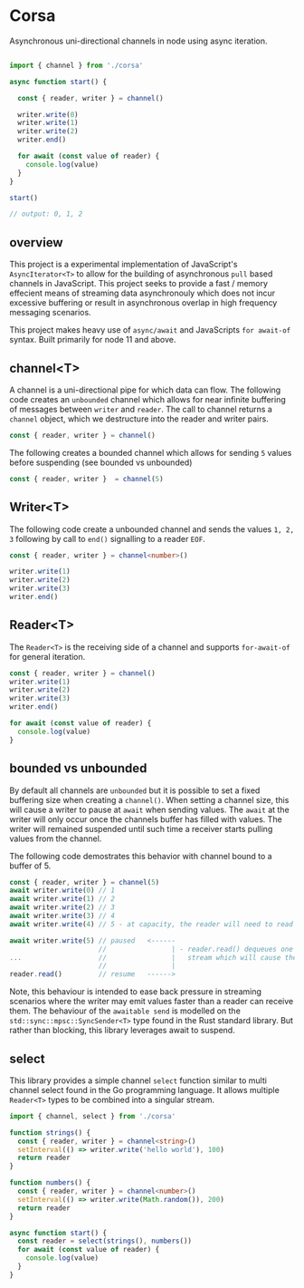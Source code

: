 # Corsa

Asynchronous uni-directional channels in node using async iteration.

```typescript

import { channel } from './corsa'

async function start() {

  const { reader, writer } = channel()

  writer.write(0)
  writer.write(1)
  writer.write(2)
  writer.end()

  for await (const value of reader) {
    console.log(value)
  }
}

start()

// output: 0, 1, 2

```

## overview

This project is a experimental implementation of JavaScript's `AsyncIterator<T>` to allow for the building of asynchronous `pull` based channels in JavaScript. This project seeks to provide a fast / memory effecient means of streaming data asynchronouly which does not incur excessive buffering or result in asynchronous overlap in high frequency messaging scenarios.

This project makes heavy use of `async/await` and JavaScripts `for await-of` syntax. Built primarily for node 11 and above.

## channel&lt;T&gt;

A channel is a uni-directional pipe for which data can flow. The following code creates an `unbounded` channel which allows for near infinite buffering of messages between `writer` and `reader`. The call to channel returns a `channel` object, which we destructure into the reader and writer pairs.

```typescript
const { reader, writer } = channel()
```
The following creates a bounded channel which allows for sending `5` values before suspending (see bounded vs unbounded)

```typescript
const { reader, writer }  = channel(5)
```

## Writer&lt;T&gt;

The following code create a unbounded channel and sends the values `1, 2, 3` following by call to `end()` signalling to a reader `EOF`.

```typescript
const { reader, writer } = channel<number>()

writer.write(1)
writer.write(2)
writer.write(3)
writer.end()

```

## Reader&lt;T&gt;

The `Reader<T>` is the receiving side of a channel and supports `for-await-of` for general iteration. 

```typescript
const { reader, writer } = channel()
writer.write(1)
writer.write(2)
writer.write(3)
writer.end()

for await (const value of reader) {
  console.log(value)
}

```

## bounded vs unbounded

By default all channels are `unbounded` but it is possible to set a fixed buffering size when creating a `channel()`. When setting a channel size, this will cause a writer to pause at `await` when sending values. The `await` at the writer will only occur once the channels buffer has filled with values. The writer will remained suspended until such time a receiver starts pulling values from the channel.

The following code demostrates this behavior with channel bound to a buffer of 5.

```typescript
const { reader, writer } = channel(5)
await writer.write(0) // 1
await writer.write(1) // 2
await writer.write(2) // 3
await writer.write(3) // 4
await writer.write(4) // 5 - at capacity, the reader will need to read something.

await writer.write(5) // paused   <------
                      //                | - reader.read() dequeues one element from the
...                   //                |   stream which will cause the writer to resume.
                      //                |  
reader.read()         // resume   ------>
```

Note, this behaviour is intended to ease back pressure in streaming scenarios where the writer may emit values faster than a reader can receive them. The behaviour of the `awaitable send` is modelled on the `std::sync::mpsc::SyncSender<T>` type found in the Rust standard library. But rather than blocking, this library leverages await to suspend.

## select

This library provides a simple channel `select` function similar to multi channel select found in the Go programming language. It allows multiple `Reader<T>` types to be combined into a singular stream.

```typescript
import { channel, select } from './corsa'

function strings() {
  const { reader, writer } = channel<string>()
  setInterval(() => writer.write('hello world'), 100)
  return reader
}

function numbers() {
  const { reader, writer } = channel<number>()
  setInterval(() => writer.write(Math.random()), 200)
  return reader
}

async function start() {
  const reader = select(strings(), numbers())
  for await (const value of reader) {
    console.log(value)
  }
}
```
